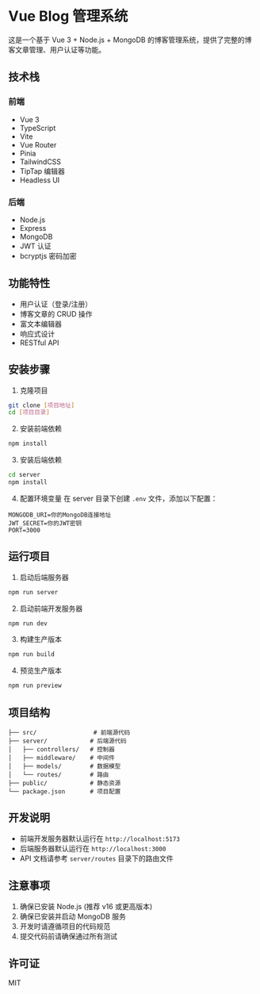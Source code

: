 # Vue Blog 管理系统

这是一个基于 Vue 3 + Node.js + MongoDB 的博客管理系统，提供了完整的博客文章管理、用户认证等功能。

## 技术栈

### 前端
- Vue 3
- TypeScript
- Vite
- Vue Router
- Pinia
- TailwindCSS
- TipTap 编辑器
- Headless UI

### 后端
- Node.js
- Express
- MongoDB
- JWT 认证
- bcryptjs 密码加密

## 功能特性

- 用户认证（登录/注册）
- 博客文章的 CRUD 操作
- 富文本编辑器
- 响应式设计
- RESTful API

## 安装步骤

1. 克隆项目
```bash
git clone [项目地址]
cd [项目目录]
```

2. 安装前端依赖
```bash
npm install
```

3. 安装后端依赖
```bash
cd server
npm install
```

4. 配置环境变量
在 server 目录下创建 `.env` 文件，添加以下配置：
```
MONGODB_URI=你的MongoDB连接地址
JWT_SECRET=你的JWT密钥
PORT=3000
```

## 运行项目

1. 启动后端服务器
```bash
npm run server
```

2. 启动前端开发服务器
```bash
npm run dev
```

3. 构建生产版本
```bash
npm run build
```

4. 预览生产版本
```bash
npm run preview
```

## 项目结构

```
├── src/                # 前端源代码
├── server/            # 后端源代码
│   ├── controllers/   # 控制器
│   ├── middleware/    # 中间件
│   ├── models/        # 数据模型
│   └── routes/        # 路由
├── public/            # 静态资源
└── package.json       # 项目配置
```

## 开发说明

- 前端开发服务器默认运行在 `http://localhost:5173`
- 后端服务器默认运行在 `http://localhost:3000`
- API 文档请参考 `server/routes` 目录下的路由文件

## 注意事项

1. 确保已安装 Node.js (推荐 v16 或更高版本)
2. 确保已安装并启动 MongoDB 服务
3. 开发时请遵循项目的代码规范
4. 提交代码前请确保通过所有测试

## 许可证

MIT
